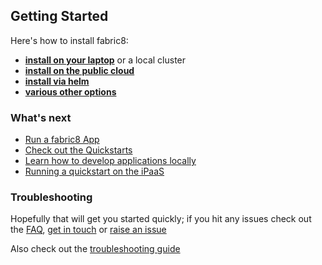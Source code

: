 ## Getting Started

Here's how to install fabric8:

* [**install on your laptop**](gofabric8.html) or a local cluster
* [**install on the public cloud**](cloud.html)
* [**install via helm**](helm.html)
* [**various other options**](others.html)


### What's next

* [Run a fabric8 App](apps.html)
* [Check out the Quickstarts](../quickstarts/index.html)
* [Learn how to develop applications locally](develop.html)
* [Running a quickstart on the iPaaS](example.html)

### Troubleshooting

Hopefully that will get you started quickly; if you hit any issues check out the [FAQ](http://fabric8.io/guide/FAQ.html), [get in touch](http://fabric8.io/community/index.html) or [raise an issue](https://github.com/fabric8io/fabric8/issues)

Also check out the [troubleshooting guide](troubleshooting.html)
